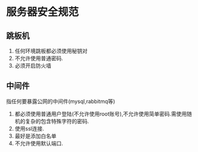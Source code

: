 # 服务器安全规范

## 跳板机

1. 任何环境跳板都必须使用秘钥对
1. 不允许使用普通密码.
1. 必须开启防火墙

## 中间件

指任何要暴露公网的中间件(mysql,rabbitmq等)
1. 都必须使用普通用户登陆(不允许使用root账号),不允许使用简单密码.需使用随机的复杂的包含特殊字符的密码.
1. 使用ssl连接.
1. 最好是添加白名单
1. 不允许使用默认端口.
